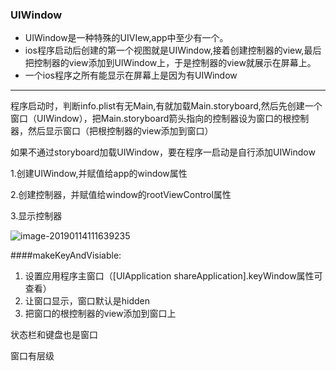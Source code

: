 ### UIWindow

- UIWindow是一种特殊的UIVIew,app中至少有一个。
- ios程序启动后创建的第一个视图就是UIWindow,接着创建控制器的view,最后把控制器的view添加到UIWindow上，于是控制器的view就展示在屏幕上。
- 一个ios程序之所有能显示在屏幕上是因为有UIWindow

---



程序启动时，判断info.plist有无Main,有就加载Main.storyboard,然后先创建一个窗口（UIWindow），把Main.storyboard箭头指向的控制器设为窗口的根控制器，然后显示窗口（把根控制器的view添加到窗口）



如果不通过storyboard加载UIWindow，要在程序一启动是自行添加UIWindow

1.创建UIWindow,并赋值给app的window属性

2.创建控制器，并赋值给window的rootViewControl属性

3.显示控制器 

![image-20190114111639235](/Users/efun/Documents/Notes/IOS/assets/image-20190114111639235.png)

####makeKeyAndVisiable:

1. 设置应用程序主窗口（[UIApplication shareApplication].keyWindow属性可查看）
2. 让窗口显示，窗口默认是hidden
3. 把窗口的根控制器的view添加到窗口上



状态栏和键盘也是窗口

窗口有层级